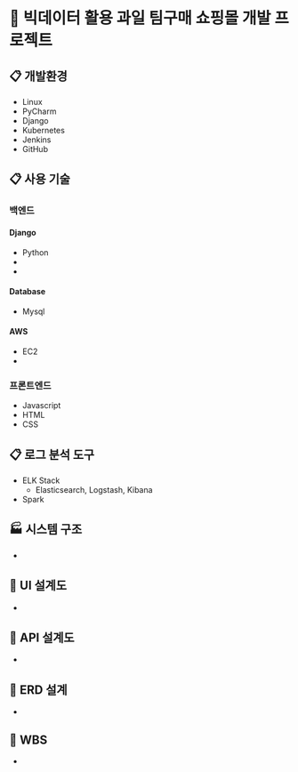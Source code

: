 # 🍓 빅데이터 활용 과일 팀구매 쇼핑몰 개발 프로젝트 

## :clipboard: 개발환경
* Linux
* PyCharm
* Django
* Kubernetes
* Jenkins
* GitHub

## :clipboard: 사용 기술
### 백엔드
#### Django
* Python
* 
* 

#### Database
* Mysql

#### AWS
* EC2
* 

### 프론트엔드
* Javascript
* HTML
* CSS

## :clipboard: 로그 분석 도구
* ELK Stack
  * Elasticsearch, Logstash, Kibana
* Spark

## :factory: 시스템 구조
* 

## :link: UI 설계도
* 

## :link: API 설계도
*

## :link: ERD 설계
*

## :link: WBS
*
